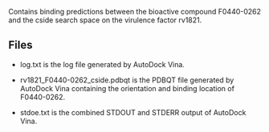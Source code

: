 Contains binding predictions between the bioactive compound F0440-0262 and the cside search space on the virulence factor rv1821.

## Files

- log.txt is the log file generated by AutoDock Vina.

- rv1821_F0440-0262_cside.pdbqt is the PDBQT file generated by AutoDock Vina containing the orientation and binding location of F0440-0262.

- stdoe.txt is the combined STDOUT and STDERR output of AutoDock Vina.

